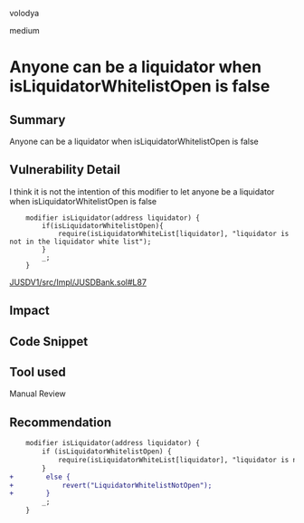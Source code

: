 volodya

medium

# Anyone can be a liquidator when isLiquidatorWhitelistOpen is false

## Summary
Anyone can be a liquidator when isLiquidatorWhitelistOpen is false
## Vulnerability Detail
I think it is not the intention of this modifier to let anyone be a liquidator when isLiquidatorWhitelistOpen is false
```solidity
    modifier isLiquidator(address liquidator) {
        if(isLiquidatorWhitelistOpen){
            require(isLiquidatorWhiteList[liquidator], "liquidator is not in the liquidator white list");
        }
        _;
    }

```
[JUSDV1/src/Impl/JUSDBank.sol#L87](https://github.com/sherlock-audit/2023-04-jojo/blob/main/JUSDV1/src/Impl/JUSDBank.sol#L87)
## Impact

## Code Snippet

## Tool used

Manual Review

## Recommendation
```diff
    modifier isLiquidator(address liquidator) {
        if (isLiquidatorWhitelistOpen) {
            require(isLiquidatorWhiteList[liquidator], "liquidator is not in the liquidator white list");
        }
+        else {
+            revert("LiquidatorWhitelistNotOpen");
+        }
        _;
    }

```